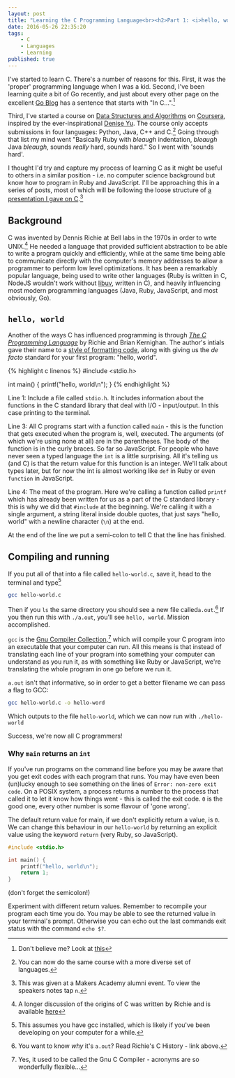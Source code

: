 ```yaml
---
layout: post
title: "Learning the C Programming Language<br><h2>Part 1: <i>hello, world</i></h2>"
date: 2016-05-26 22:35:20
tags:
    - C
    - Languages
    - Learning
published: true
---
```


I've started to learn C. There's a number of reasons for this. First, it was the
'proper' programming language when I was a kid. Second, I've been learning quite
a bit of Go recently, and just about every other page on the excellent [Go Blog]
has a sentence that starts with "In C&hellip;".[^1]

Third, I've started a course on [Data Structures and Algorithms][DS&A] on
[Coursera], inspired by the ever-inspirational [Denise Yu]. The course only
accepts submissions in four languages: Python, Java, C++ and C.[^2] Going
through that list my mind went "Basically Ruby with _bleaugh_ indentation,
_bleaugh_ Java _bleaugh_, sounds _really_ hard, sounds hard." So I went with
'sounds hard'.

I thought I'd try and capture my process of learning C as it might be useful to
others in a similar position - i.e. no computer science background but know how
to program in Ruby and JavaScript. I'll be approaching this in a series of
posts, most of which will be following the loose structure of [a presentation
I gave on C][presentation].[^3]

## Background

C was invented by Dennis Richie at Bell labs in the 1970s in order to wrte
UNIX.[^4] He needed a language that provided sufficient abstraction to be able
to write a program quickly and efficiently, while at the same time being able to
communicate directly with the computer's memory addresses to allow a programmer
to perform low level optimizations. It has been a remarkably popular language,
being used to write other languages (Ruby is written in C, NodeJS wouldn't work
without [libuv], written in C), and heavily influencing most modern
programming languages (Java, Ruby, JavaScript, and most obviously, Go).

## `hello, world`

Another of the ways C has influenced programming is through [_The C Programming
Language_][cbook] by Richie and Brian Kernighan. The author's intials gave their
name to a [style of formatting code][K&R], along with giving us the _de facto_
standard for your first program: "hello, world".

{% highlight c linenos %}
#include <stdio.h>

int main() {
    printf("hello, world\n");
}
{% endhighlight %}

Line 1: Include a file called `stdio.h`. It includes information about the
functions in the C standard library that deal with I/O - input/output. In this
case printing to the terminal.

Line 3: All C programs start with a function called `main` - this is the
function that gets executed when the program is, well, executed. The arguments
(of which we're using none at all) are in the parentheses. The body of the
function is in the curly braces. So far so JavaScript. For people who have never
seen a typed language the `int` is a little surprising. All it's telling us (and
C) is that the return value for this function is an integer. We'll talk about
types later, but for now the int is almost working like `def` in Ruby or even
`function` in JavaScript.

Line 4: The meat of the program. Here we're calling a function called `printf`
which has already been written for us as a part of the C standard library - this
is why we did that `#include` at the beginning. We're calling it with a single
argument, a string literal inside double quotes, that just says "hello, world"
with a newline character (`\n`) at the end.

At the end of the line we put a semi-colon to tell C that the line has finished.

## Compiling and running

If you put all of that into a file called `hello-world.c`, save it, head to the
terminal and type[^5]

```bash
gcc hello-world.c
```

Then if you `ls` the same directory you should see a new file called`a.out`.[^6]
If you then run this with `./a.out`, you'll see `hello, world`. Mission
accomplished.

`gcc` is the [Gnu Compiler Collection][gcc],[^7] which will compile your C program into
an executable that your computer can run. All this means is that instead of
translating each line of your program into something your computer can
understand as you run it, as with something like Ruby or JavaScript, we're
translating the whole program in one go before we run it.

`a.out` isn't that informative, so in order to get a better filename we can pass
a flag to GCC:

```bash
gcc hello-world.c -o hello-word
```

Which outputs to the file `hello-world`, which we can now run with
`./hello-world`

Success, we're now all C programmers!

### Why `main` returns an `int`

If you've run programs on the command line before you may be aware that you get
exit codes with each program that runs. You may have even been (un)lucky enough
to see something on the lines of `Error: non-zero exit code`. On a POSIX
system, a process returns a number to the process that called it to let it know
how things went - this is called the exit code. `0` is the good one, every other
number is some flavour of 'gone wrong'.

The default return value for main, if we don't explicitly return a value, is `0`.
We can change this behaviour in our `hello-world` by returning an explicit
value using the keyword `return` (very Ruby, so JavaScript).

```c
#include <stdio.h>

int main() {
    printf("hello, world\n");
    return 1;
}
```

(don't forget the semicolon!)

Experiment with different return values. Remember to recompile your program each
time you do. You may be able to see the returned value in your terminal's
prompt. Otherwise you can echo out the last commands exit status with the
command `echo $?`.

[^1]: Don't believe me? Look at [this](https://blog.golang.org/go-slices-usage-and-internals)
[^2]: You can now do the same course with a more diverse set of languages.
[^3]: This was given at a Makers Academy alumni event. To view the speakers notes tap `n`.
[^4]: A longer discussion of the origins of C was written by Richie and is available [here](https://www.bell-labs.com/usr/dmr/www/chist.pdf)
[^5]: This assumes you have gcc installed, which is likely if you've been developing on your computer for a while.
[^6]: You want to know _why_ it's `a.out`? Read Richie's C History - link above.
[^7]: Yes, it used to be called the Gnu C Compiler - acronyms are so wonderfully flexible...

[DS&A]: https://www.coursera.org/specializations/data-structures-algorithms
[Coursera]: https://www.coursera.org/
[Denise Yu]: https://twitter.com/deniseyu21
[presentation]: http://blog.gypsydave5.com/the-c-programming-language-presentation/
[cbook]: https://en.wikipedia.org/wiki/The_C_Programming_Language
[K&R]: https://en.wikipedia.org/wiki/Indent_Style#K.26R_style
[Go Blog]: https://blog.golang.org/
[gcc]: https://gcc.gnu.org/
[libuv]: https://nikhilm.github.io/uvbook/introduction.html

